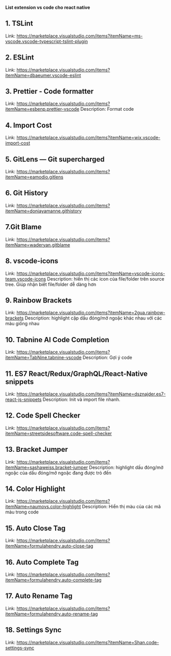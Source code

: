 **List extension vs code cho react native**
## 1. TSLint
Link: https://marketplace.visualstudio.com/items?itemName=ms-vscode.vscode-typescript-tslint-plugin

## 2. ESLint
Link: https://marketplace.visualstudio.com/items?itemName=dbaeumer.vscode-eslint

## 3. Prettier - Code formatter
Link: https://marketplace.visualstudio.com/items?itemName=esbenp.prettier-vscode
Description: Format code

## 4. Import Cost
Link: https://marketplace.visualstudio.com/items?itemName=wix.vscode-import-cost

## 5. GitLens — Git supercharged
Link: https://marketplace.visualstudio.com/items?itemName=eamodio.gitlens

## 6. Git History
Link: https://marketplace.visualstudio.com/items?itemName=donjayamanne.githistory

## 7.Git Blame
Link: https://marketplace.visualstudio.com/items?itemName=waderyan.gitblame

## 8. vscode-icons
Link: https://marketplace.visualstudio.com/items?itemName=vscode-icons-team.vscode-icons
Description: hiển thị các icon của file/folder trên source tree. Giúp nhận biết file/folder dễ dàng hơn

## 9. Rainbow Brackets
Link: https://marketplace.visualstudio.com/items?itemName=2gua.rainbow-brackets
Description: highlight cặp dấu đóng/mở ngoặc khác nhau với các màu  giống  nhau

## 10. Tabnine AI Code Completion
Link: https://marketplace.visualstudio.com/items?itemName=TabNine.tabnine-vscode
Description: Gợi ý code

## 11. ES7 React/Redux/GraphQL/React-Native snippets
Link: https://marketplace.visualstudio.com/items?itemName=dsznajder.es7-react-js-snippets
Description: Init và import file nhanh.

## 12. Code Spell Checker
Link: https://marketplace.visualstudio.com/items?itemName=streetsidesoftware.code-spell-checker

## 13. Bracket Jumper
Link: https://marketplace.visualstudio.com/items?itemName=sashaweiss.bracket-jumper
Description: highlight dấu đóng/mở ngoặc của dấu đóng/mở ngoặc đang được trỏ đến

## 14. Color Highlight
Link: https://marketplace.visualstudio.com/items?itemName=naumovs.color-highlight
Description: Hiển thị màu của các mã màu trong code

## 15. Auto Close Tag
Link: https://marketplace.visualstudio.com/items?itemName=formulahendry.auto-close-tag

## 16. Auto Complete Tag
Link: https://marketplace.visualstudio.com/items?itemName=formulahendry.auto-complete-tag

## 17. Auto Rename Tag
Link: https://marketplace.visualstudio.com/items?itemName=formulahendry.auto-rename-tag

## 18. Settings Sync
Link: https://marketplace.visualstudio.com/items?itemName=Shan.code-settings-sync




